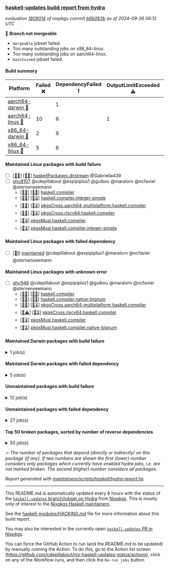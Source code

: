 ### [haskell-updates build report from hydra](https://hydra.nixos.org/jobset/nixpkgs/haskell-updates)
*evaluation [1809014](https://hydra.nixos.org/eval/1809014) of nixpkgs commit [b6b063b](https://github.com/NixOS/nixpkgs/commits/b6b063bdc265990fb87781682da974578b16443c) as of 2024-09-26 06:12 UTC*

🔴 **Branch not mergeable**
  * `mergeable` jobset failed.
  * Too many outstanding jobs on x86_64-linux.
  * Too many outstanding jobs on aarch64-linux.
  * `maintained` jobset failed.

#### Build summary

 | Platform | Failed ❌ | DependencyFailed ❗ | OutputLimitExceeded ⚠️ | TimedOut ⌛🚫 | Unfinished ⏳ | Success ✅ | 
 | --- | --- | --- | --- | --- | --- | --- | 
 | [aarch64-darwin 🍏](https://hydra.nixos.org/eval/1809014?filter=.aarch64-darwin) |  | 1 |  | 25 | 6066 | 473 | 
 | [aarch64-linux 📱](https://hydra.nixos.org/eval/1809014?filter=.aarch64-linux) | 10 | 6 | 1 | 1 | 2609 | 4033 | 
 | [x86_64-darwin 🍎](https://hydra.nixos.org/eval/1809014?filter=.x86_64-darwin) | 2 | 9 |  | 3192 | 2913 | 472 | 
 | [x86_64-linux 🐧](https://hydra.nixos.org/eval/1809014?filter=.x86_64-linux) | 5 | 6 |  | 1 | 3960 | 2741 | 
#### Maintained Linux packages with build failure
- [ ] [[📱❌]](https://hydra.nixos.org/build/273444394) [[🐧❌]](https://hydra.nixos.org/build/273442606) [haskellPackages.dirstream](https://hydra.nixos.org/eval/1809014?filter=haskellPackages.dirstream) @Gabriella439
- [ ] [ghc8107](https://hydra.nixos.org/eval/1809014?filter=ghc8107) @cdepillabout @expipiplus1 @guibou @maralorn @ncfavier @sternenseemann
  - [[📱✅]](https://hydra.nixos.org/build/273456917) [[🐧✅]](https://hydra.nixos.org/build/273448830) [haskell.compiler](https://hydra.nixos.org/eval/1809014?filter=haskell.compiler.ghc8107)
  - [[📱✅]](https://hydra.nixos.org/build/273463640) [[🐧⏳]](https://hydra.nixos.org/build/273440646) [haskell.compiler.integer-simple](https://hydra.nixos.org/eval/1809014?filter=haskell.compiler.integer-simple.ghc8107)
  - [[📱✅]](https://hydra.nixos.org/build/273443511) [[🐧⏳]](https://hydra.nixos.org/build/273444396) [pkgsCross.aarch64-multiplatform.haskell.compiler](https://hydra.nixos.org/eval/1809014?filter=pkgsCross.aarch64-multiplatform.haskell.compiler.ghc8107)
  - [[📱❌]](https://hydra.nixos.org/build/273457758) [[🐧⏳]](https://hydra.nixos.org/build/273468052) [pkgsCross.riscv64.haskell.compiler](https://hydra.nixos.org/eval/1809014?filter=pkgsCross.riscv64.haskell.compiler.ghc8107)
  -  [[🐧⏳]](https://hydra.nixos.org/build/273463871) [pkgsMusl.haskell.compiler](https://hydra.nixos.org/eval/1809014?filter=pkgsMusl.haskell.compiler.ghc8107)
  -  [[🐧⏳]](https://hydra.nixos.org/build/273453619) [pkgsMusl.haskell.compiler.integer-simple](https://hydra.nixos.org/eval/1809014?filter=pkgsMusl.haskell.compiler.integer-simple.ghc8107)
#### Maintained Linux packages with failed dependency
- [ ] [[🐧❗]](https://hydra.nixos.org/build/273730328) [maintained](https://hydra.nixos.org/eval/1809014?filter=maintained) @cdepillabout @expipiplus1 @maralorn @ncfavier @sternenseemann
#### Maintained Linux packages with unknown error
- [ ] [ghc948](https://hydra.nixos.org/eval/1809014?filter=ghc948) @cdepillabout @expipiplus1 @guibou @maralorn @ncfavier @sternenseemann
  - [[📱✅]](https://hydra.nixos.org/build/273445854) [[🐧✅]](https://hydra.nixos.org/build/273453975) [haskell.compiler](https://hydra.nixos.org/eval/1809014?filter=haskell.compiler.ghc948)
  - [[📱✅]](https://hydra.nixos.org/build/273460119) [[🐧✅]](https://hydra.nixos.org/build/273445783) [haskell.compiler.native-bignum](https://hydra.nixos.org/eval/1809014?filter=haskell.compiler.native-bignum.ghc948)
  - [[📱✅]](https://hydra.nixos.org/build/273444263) [[🐧⏳]](https://hydra.nixos.org/build/273468122) [pkgsCross.aarch64-multiplatform.haskell.compiler](https://hydra.nixos.org/eval/1809014?filter=pkgsCross.aarch64-multiplatform.haskell.compiler.ghc948)
  - [[📱⚠️]](https://hydra.nixos.org/build/273458300) [[🐧⏳]](https://hydra.nixos.org/build/273447139) [pkgsCross.riscv64.haskell.compiler](https://hydra.nixos.org/eval/1809014?filter=pkgsCross.riscv64.haskell.compiler.ghc948)
  -  [[🐧⏳]](https://hydra.nixos.org/build/273450687) [pkgsMusl.haskell.compiler](https://hydra.nixos.org/eval/1809014?filter=pkgsMusl.haskell.compiler.ghc948)
  -  [[🐧⏳]](https://hydra.nixos.org/build/273458002) [pkgsMusl.haskell.compiler.native-bignum](https://hydra.nixos.org/eval/1809014?filter=pkgsMusl.haskell.compiler.native-bignum.ghc948)
#### Maintained Darwin packages with build failure
<details><summary>1 job(s) </summary>

- [ ] [[🍏✅]](https://hydra.nixos.org/build/273438431) [[🍎❌]](https://hydra.nixos.org/build/273438430) [wstunnel](https://hydra.nixos.org/eval/1809014?filter=wstunnel) @NeverBehave @R-VdP
</details>

#### Maintained Darwin packages with failed dependency
<details><summary>5 job(s) </summary>

- [ ] [ghc8107](https://hydra.nixos.org/eval/1809014?filter=ghc8107) @cdepillabout @expipiplus1 @guibou @maralorn @ncfavier @sternenseemann
  - [[🍏✅]](https://hydra.nixos.org/build/273463555) [[🍎⌛🚫]](https://hydra.nixos.org/build/273441832) [haskell.compiler](https://hydra.nixos.org/eval/1809014?filter=haskell.compiler.ghc8107)
  - [[🍏✅]](https://hydra.nixos.org/build/273461302) [[🍎⌛🚫]](https://hydra.nixos.org/build/273463063) [haskell.compiler.integer-simple](https://hydra.nixos.org/eval/1809014?filter=haskell.compiler.integer-simple.ghc8107)
  - [[🍏❗]](https://hydra.nixos.org/build/273461468) [[🍎❗]](https://hydra.nixos.org/build/273455146) [pkgsCross.aarch64-multiplatform.haskell.compiler](https://hydra.nixos.org/eval/1809014?filter=pkgsCross.aarch64-multiplatform.haskell.compiler.ghc8107)
  - [[🍏❗]](https://hydra.nixos.org/build/273443827) [[🍎❗]](https://hydra.nixos.org/build/273451139) [pkgsCross.riscv64.haskell.compiler](https://hydra.nixos.org/eval/1809014?filter=pkgsCross.riscv64.haskell.compiler.ghc8107)
</details>

#### Unmaintained packages with build failure
<details><summary>12 job(s) </summary>

- [ ] [[🍏✅]](https://hydra.nixos.org/build/273442966) [[📱✅]](https://hydra.nixos.org/build/273463716) [[🍎❌]](https://hydra.nixos.org/build/273440362) [[🐧✅]](https://hydra.nixos.org/build/273462453) [haskellPackages.iconv](https://hydra.nixos.org/eval/1809014?filter=haskellPackages.iconv)  ⤴️ 4 | 16
- [ ] [[🍏⏳]](https://hydra.nixos.org/build/273456527) [[📱❌]](https://hydra.nixos.org/build/273441775) [[🍎⏳]](https://hydra.nixos.org/build/273465137) [[🐧⏳]](https://hydra.nixos.org/build/273451545) [haskellPackages.anansi](https://hydra.nixos.org/eval/1809014?filter=haskellPackages.anansi)  ⤴️ 1 | 2
- [ ] [[🍏⏳]](https://hydra.nixos.org/build/273449835) [[📱❌]](https://hydra.nixos.org/build/273445548) [[🍎⌛🚫]](https://hydra.nixos.org/build/273459510) [[🐧⏳]](https://hydra.nixos.org/build/273464558) [haskellPackages.nlopt-haskell](https://hydra.nixos.org/eval/1809014?filter=haskellPackages.nlopt-haskell)  ⤴️ 1 | 1
- [ ] [[🍏⏳]](https://hydra.nixos.org/build/273445134) [[📱⏳]](https://hydra.nixos.org/build/273455394) [[🍎⌛🚫]](https://hydra.nixos.org/build/273467761) [[🐧❌]](https://hydra.nixos.org/build/273467737) [haskellPackages.si-timers](https://hydra.nixos.org/eval/1809014?filter=haskellPackages.si-timers)  ⤴️ 1 | 1
- [ ] [[🍏⏳]](https://hydra.nixos.org/build/273457064) [[📱❌]](https://hydra.nixos.org/build/273446899) [[🍎⏳]](https://hydra.nixos.org/build/273463078) [[🐧⏳]](https://hydra.nixos.org/build/273456172) [haskellPackages.GOST34112012-Hash](https://hydra.nixos.org/eval/1809014?filter=haskellPackages.GOST34112012-Hash) 
- [ ] [[🍏⏳]](https://hydra.nixos.org/build/273444620) [[📱⏳]](https://hydra.nixos.org/build/273454613) [[🍎⌛🚫]](https://hydra.nixos.org/build/273459440) [[🐧❌]](https://hydra.nixos.org/build/273463331) [haskellPackages.clash-multisignal](https://hydra.nixos.org/eval/1809014?filter=haskellPackages.clash-multisignal) 
- [ ] [[🍏⏳]](https://hydra.nixos.org/build/273458322) [[📱❌]](https://hydra.nixos.org/build/273459450) [[🍎⌛🚫]](https://hydra.nixos.org/build/273463487) [[🐧⏳]](https://hydra.nixos.org/build/273460098) [haskellPackages.clash-vhdl](https://hydra.nixos.org/eval/1809014?filter=haskellPackages.clash-vhdl) 
- [ ] [[🍏⏳]](https://hydra.nixos.org/build/273464361) [[📱❌]](https://hydra.nixos.org/build/273462280) [[🍎⌛🚫]](https://hydra.nixos.org/build/273454979) [[🐧❌]](https://hydra.nixos.org/build/273456994) [haskellPackages.hs-asapo](https://hydra.nixos.org/eval/1809014?filter=haskellPackages.hs-asapo) 
- [ ] [[🍏⏳]](https://hydra.nixos.org/build/273458495) [[📱❌]](https://hydra.nixos.org/build/273460566) [[🍎⌛🚫]](https://hydra.nixos.org/build/273467268) [[🐧⏳]](https://hydra.nixos.org/build/273447714) [haskellPackages.nspace](https://hydra.nixos.org/eval/1809014?filter=haskellPackages.nspace) 
- [ ] [[🍏⏳]](https://hydra.nixos.org/build/273465751) [[📱⏳]](https://hydra.nixos.org/build/273450202) [[🍎⌛🚫]](https://hydra.nixos.org/build/273446676) [[🐧❌]](https://hydra.nixos.org/build/273459853) [haskellPackages.strict-mvar](https://hydra.nixos.org/eval/1809014?filter=haskellPackages.strict-mvar) 
- [ ] [[🍏⏳]](https://hydra.nixos.org/build/273441117) [[📱❌]](https://hydra.nixos.org/build/273448541) [[🍎⌛🚫]](https://hydra.nixos.org/build/273463796) [[🐧⏳]](https://hydra.nixos.org/build/273448419) [haskellPackages.tiktoken](https://hydra.nixos.org/eval/1809014?filter=haskellPackages.tiktoken) 
- [ ] [[🍏⏳]](https://hydra.nixos.org/build/273456139) [[📱❌]](https://hydra.nixos.org/build/273450030) [[🍎⌛🚫]](https://hydra.nixos.org/build/273452187) [[🐧⏳]](https://hydra.nixos.org/build/273461304) [haskellPackages.uncertain](https://hydra.nixos.org/eval/1809014?filter=haskellPackages.uncertain) 
</details>

#### Unmaintained packages with failed dependency
<details><summary>27 job(s) </summary>

- [ ] [microlens](https://hydra.nixos.org/eval/1809014?filter=microlens)  ⤴️ 154 | 597
  - [[🍏✅]](https://hydra.nixos.org/build/273440681) [[📱✅]](https://hydra.nixos.org/build/273446903) [[🍎✅]](https://hydra.nixos.org/build/273456556) [[🐧✅]](https://hydra.nixos.org/build/273463917) [haskellPackages](https://hydra.nixos.org/eval/1809014?filter=haskellPackages.microlens)
  - [[🍏⏳]](https://hydra.nixos.org/build/273453382)  [[🍎❗]](https://hydra.nixos.org/build/273450781) [[🐧⏳]](https://hydra.nixos.org/build/273443033) [pkgsCross.ghcjs.haskell.packages.ghc98](https://hydra.nixos.org/eval/1809014?filter=pkgsCross.ghcjs.haskell.packages.ghc98.microlens)
  - [[🍏⏳]](https://hydra.nixos.org/build/273459428)  [[🍎❗]](https://hydra.nixos.org/build/273453862) [[🐧⏳]](https://hydra.nixos.org/build/273446773) [pkgsCross.ghcjs.haskell.packages.ghcHEAD](https://hydra.nixos.org/eval/1809014?filter=pkgsCross.ghcjs.haskell.packages.ghcHEAD.microlens)
  - [[🍏⌛🚫]](https://hydra.nixos.org/build/273442169)  [[🍎❗]](https://hydra.nixos.org/build/273453515) [[🐧⏳]](https://hydra.nixos.org/build/273466062) [pkgsCross.ghcjs.haskellPackages](https://hydra.nixos.org/eval/1809014?filter=pkgsCross.ghcjs.haskellPackages.microlens)
- [ ] [[🍏⏳]](https://hydra.nixos.org/build/273447464) [[📱❗]](https://hydra.nixos.org/build/273461023) [[🍎⏳]](https://hydra.nixos.org/build/273442846) [[🐧❗]](https://hydra.nixos.org/build/273463348) [haskellPackages.language-ats](https://hydra.nixos.org/eval/1809014?filter=haskellPackages.language-ats)  ⤴️ 1 | 3
- [ ] [[🍏⏳]](https://hydra.nixos.org/build/273465559) [[📱✅]](https://hydra.nixos.org/build/273460318) [[🍎❗]](https://hydra.nixos.org/build/273448916) [[🐧⏳]](https://hydra.nixos.org/build/273449874) [haskellPackages.soap](https://hydra.nixos.org/eval/1809014?filter=haskellPackages.soap)  ⤴️ 1 | 2
- [ ] [[🍏⏳]](https://hydra.nixos.org/build/273464810) [[📱❗]](https://hydra.nixos.org/build/273457418) [[🍎⏳]](https://hydra.nixos.org/build/273447987) [[🐧❗]](https://hydra.nixos.org/build/273447767) [haskellPackages.hs2ats](https://hydra.nixos.org/eval/1809014?filter=haskellPackages.hs2ats)  ⤴️ 0 | 2
- [ ] [[🍏⏳]](https://hydra.nixos.org/build/273456673) [[📱✅]](https://hydra.nixos.org/build/273446744) [[🍎❗]](https://hydra.nixos.org/build/273452408) [[🐧⏳]](https://hydra.nixos.org/build/273455637) [haskellPackages.hsexif](https://hydra.nixos.org/eval/1809014?filter=haskellPackages.hsexif)  ⤴️ 0 | 1
- [ ] [[🍏⏳]](https://hydra.nixos.org/build/273467938) [[📱❗]](https://hydra.nixos.org/build/273441479) [[🍎⏳]](https://hydra.nixos.org/build/273440915) [[🐧⏳]](https://hydra.nixos.org/build/273464974) [haskellPackages.anansi-hscolour](https://hydra.nixos.org/eval/1809014?filter=haskellPackages.anansi-hscolour) 
- [ ] [[🍏⏳]](https://hydra.nixos.org/build/273464936) [[📱❗]](https://hydra.nixos.org/build/273447970) [[🍎⏳]](https://hydra.nixos.org/build/273454363) [[🐧❗]](https://hydra.nixos.org/build/273456798) [haskellPackages.dhall-lex](https://hydra.nixos.org/eval/1809014?filter=haskellPackages.dhall-lex) 
- [ ] [[🍏⏳]](https://hydra.nixos.org/build/273443920) [[📱⏳]](https://hydra.nixos.org/build/273460488) [[🍎❗]](https://hydra.nixos.org/build/273463596) [[🐧✅]](https://hydra.nixos.org/build/273468032) [haskellPackages.diohsc](https://hydra.nixos.org/eval/1809014?filter=haskellPackages.diohsc) 
- [ ] [hello](https://hydra.nixos.org/eval/1809014?filter=hello) 
  - [[🍏⏳]](https://hydra.nixos.org/build/273454810) [[📱⏳]](https://hydra.nixos.org/build/273447900) [[🍎⏳]](https://hydra.nixos.org/build/273461015) [[🐧⏳]](https://hydra.nixos.org/build/273460847) [haskellPackages](https://hydra.nixos.org/eval/1809014?filter=haskellPackages.hello)
  - [[🍏⏳]](https://hydra.nixos.org/build/273440834)  [[🍎❗]](https://hydra.nixos.org/build/273442887) [[🐧⏳]](https://hydra.nixos.org/build/273445064) [pkgsCross.ghcjs.haskell.packages.ghc98](https://hydra.nixos.org/eval/1809014?filter=pkgsCross.ghcjs.haskell.packages.ghc98.hello)
  - [[🍏⏳]](https://hydra.nixos.org/build/273441153)  [[🍎❗]](https://hydra.nixos.org/build/273448418) [[🐧⏳]](https://hydra.nixos.org/build/273455398) [pkgsCross.ghcjs.haskell.packages.ghcHEAD](https://hydra.nixos.org/eval/1809014?filter=pkgsCross.ghcjs.haskell.packages.ghcHEAD.hello)
  - [[🍏⌛🚫]](https://hydra.nixos.org/build/273456718)  [[🍎❗]](https://hydra.nixos.org/build/273456506) [[🐧⏳]](https://hydra.nixos.org/build/273451422) [pkgsCross.ghcjs.haskellPackages](https://hydra.nixos.org/eval/1809014?filter=pkgsCross.ghcjs.haskellPackages.hello)
  -    [[🐧⏳]](https://hydra.nixos.org/build/273449439) [pkgsMusl.haskellPackages](https://hydra.nixos.org/eval/1809014?filter=pkgsMusl.haskellPackages.hello)
  -    [[🐧⏳]](https://hydra.nixos.org/build/273461505) [pkgsStatic.haskell.packages.native-bignum.ghc948](https://hydra.nixos.org/eval/1809014?filter=pkgsStatic.haskell.packages.native-bignum.ghc948.hello)
  -    [[🐧⏳]](https://hydra.nixos.org/build/273441072) [pkgsStatic.haskell.packages.native-bignum.ghc982](https://hydra.nixos.org/eval/1809014?filter=pkgsStatic.haskell.packages.native-bignum.ghc982.hello)
  -    [[🐧⏳]](https://hydra.nixos.org/build/273449637) [pkgsStatic.haskellPackages](https://hydra.nixos.org/eval/1809014?filter=pkgsStatic.haskellPackages.hello)
- [ ] [[🍏⏳]](https://hydra.nixos.org/build/273447959) [[📱❗]](https://hydra.nixos.org/build/273459054) [[🍎⌛🚫]](https://hydra.nixos.org/build/273441870) [[🐧⏳]](https://hydra.nixos.org/build/273466386) [haskellPackages.hmatrix-nlopt](https://hydra.nixos.org/eval/1809014?filter=haskellPackages.hmatrix-nlopt) 
- [ ] [[🍏⏳]](https://hydra.nixos.org/build/273461119) [[📱❗]](https://hydra.nixos.org/build/273451666) [[🍎⏳]](https://hydra.nixos.org/build/273458179) [[🐧❗]](https://hydra.nixos.org/build/273462791) [haskellPackages.hspec-dirstream](https://hydra.nixos.org/eval/1809014?filter=haskellPackages.hspec-dirstream) 
- [ ] [[🍏⏳]](https://hydra.nixos.org/build/273450016) [[📱⏳]](https://hydra.nixos.org/build/273461953) [[🍎⌛🚫]](https://hydra.nixos.org/build/273442908) [[🐧❗]](https://hydra.nixos.org/build/273463675) [haskellPackages.io-classes-mtl](https://hydra.nixos.org/eval/1809014?filter=haskellPackages.io-classes-mtl) 
- [ ] [[🍏⏳]](https://hydra.nixos.org/build/273449977) [[📱⏳]](https://hydra.nixos.org/build/273450060) [[🍎❗]](https://hydra.nixos.org/build/273457145) [[🐧⏳]](https://hydra.nixos.org/build/273443707) [haskellPackages.mime-string](https://hydra.nixos.org/eval/1809014?filter=haskellPackages.mime-string) 
- [ ] [[🍏⏳]](https://hydra.nixos.org/build/273450584) [[📱⏳]](https://hydra.nixos.org/build/273466939) [[🍎❗]](https://hydra.nixos.org/build/273454664) [[🐧⏳]](https://hydra.nixos.org/build/273446253) [haskellPackages.redland](https://hydra.nixos.org/eval/1809014?filter=haskellPackages.redland) 
- [ ] [[🍏⏳]](https://hydra.nixos.org/build/273448731) [[📱⏳]](https://hydra.nixos.org/build/273444366) [[🍎❗]](https://hydra.nixos.org/build/273463608) [[🐧⏳]](https://hydra.nixos.org/build/273450871) [haskellPackages.soap-openssl](https://hydra.nixos.org/eval/1809014?filter=haskellPackages.soap-openssl) 
</details>

#### Top 50 broken packages, sorted by number of reverse dependencies
<details><summary>50 job(s) </summary>

[gogol-core](https://packdeps.haskellers.com/reverse/gogol-core) ⤴️ 184  
[haskell98](https://packdeps.haskellers.com/reverse/haskell98) ⤴️ 152  
[failure](https://packdeps.haskellers.com/reverse/failure) ⤴️ 72  
[enumerator](https://packdeps.haskellers.com/reverse/enumerator) ⤴️ 56  
[connection](https://packdeps.haskellers.com/reverse/connection) ⤴️ 53  
[util](https://packdeps.haskellers.com/reverse/util) ⤴️ 49  
[derive](https://packdeps.haskellers.com/reverse/derive) ⤴️ 48  
[web-routes](https://packdeps.haskellers.com/reverse/web-routes) ⤴️ 43  
[accelerate](https://packdeps.haskellers.com/reverse/accelerate) ⤴️ 42  
[syb-with-class](https://packdeps.haskellers.com/reverse/syb-with-class) ⤴️ 42  
[MonadCatchIO-transformers](https://packdeps.haskellers.com/reverse/MonadCatchIO-transformers) ⤴️ 41  
[TypeCompose](https://packdeps.haskellers.com/reverse/TypeCompose) ⤴️ 41  
[PrimitiveArray](https://packdeps.haskellers.com/reverse/PrimitiveArray) ⤴️ 35  
[crypto-random](https://packdeps.haskellers.com/reverse/crypto-random) ⤴️ 35  
[rank1dynamic](https://packdeps.haskellers.com/reverse/rank1dynamic) ⤴️ 33  
[dual](https://packdeps.haskellers.com/reverse/dual) ⤴️ 32  
[hsp](https://packdeps.haskellers.com/reverse/hsp) ⤴️ 32  
[distributed-static](https://packdeps.haskellers.com/reverse/distributed-static) ⤴️ 31  
[language-ecmascript](https://packdeps.haskellers.com/reverse/language-ecmascript) ⤴️ 31  
[distributed-process](https://packdeps.haskellers.com/reverse/distributed-process) ⤴️ 30  
[iteratee](https://packdeps.haskellers.com/reverse/iteratee) ⤴️ 29  
[polysemy-time](https://packdeps.haskellers.com/reverse/polysemy-time) ⤴️ 29  
[composite-base](https://packdeps.haskellers.com/reverse/composite-base) ⤴️ 28  
[polysemy-resume](https://packdeps.haskellers.com/reverse/polysemy-resume) ⤴️ 28  
[polysemy-conc](https://packdeps.haskellers.com/reverse/polysemy-conc) ⤴️ 27  
[regexpr](https://packdeps.haskellers.com/reverse/regexpr) ⤴️ 27  
[crypto-numbers](https://packdeps.haskellers.com/reverse/crypto-numbers) ⤴️ 25  
[either-unwrap](https://packdeps.haskellers.com/reverse/either-unwrap) ⤴️ 25  
[polysemy-log](https://packdeps.haskellers.com/reverse/polysemy-log) ⤴️ 25  
[HList](https://packdeps.haskellers.com/reverse/HList) ⤴️ 24  
[web-routes-th](https://packdeps.haskellers.com/reverse/web-routes-th) ⤴️ 24  
[Crypto](https://packdeps.haskellers.com/reverse/Crypto) ⤴️ 22  
[crypto-pubkey](https://packdeps.haskellers.com/reverse/crypto-pubkey) ⤴️ 22  
[haskelldb](https://packdeps.haskellers.com/reverse/haskelldb) ⤴️ 22  
[wxdirect](https://packdeps.haskellers.com/reverse/wxdirect) ⤴️ 22  
[BiobaseTypes](https://packdeps.haskellers.com/reverse/BiobaseTypes) ⤴️ 21  
[alg](https://packdeps.haskellers.com/reverse/alg) ⤴️ 21  
[mmsyn2](https://packdeps.haskellers.com/reverse/mmsyn2) ⤴️ 21  
[userid](https://packdeps.haskellers.com/reverse/userid) ⤴️ 21  
[wxc](https://packdeps.haskellers.com/reverse/wxc) ⤴️ 21  
[biocore](https://packdeps.haskellers.com/reverse/biocore) ⤴️ 20  
[reform](https://packdeps.haskellers.com/reverse/reform) ⤴️ 20  
[wxcore](https://packdeps.haskellers.com/reverse/wxcore) ⤴️ 20  
[attoparsec-enumerator](https://packdeps.haskellers.com/reverse/attoparsec-enumerator) ⤴️ 19  
[bytestring-show](https://packdeps.haskellers.com/reverse/bytestring-show) ⤴️ 19  
[cprng-aes](https://packdeps.haskellers.com/reverse/cprng-aes) ⤴️ 19  
[fay](https://packdeps.haskellers.com/reverse/fay) ⤴️ 19  
[harp](https://packdeps.haskellers.com/reverse/harp) ⤴️ 19  
[hsx2hs](https://packdeps.haskellers.com/reverse/hsx2hs) ⤴️ 19  
[incipit](https://packdeps.haskellers.com/reverse/incipit) ⤴️ 19  
</details>


*⤴️: The number of packages that depend (directly or indirectly) on this package (if any). If two numbers are shown the first (lower) number considers only packages which currently have enabled hydra jobs, i.e. are not marked broken. The second (higher) number considers all packages.*

*Report generated with [maintainers/scripts/haskell/hydra-report.hs](https://github.com/NixOS/nixpkgs/blob/haskell-updates/maintainers/scripts/haskell/hydra-report.hs)*


----------------------------------------------------------------------

This README.md is automatically updated every 6 hours with the status of the
[`haskell-updates` branch/jobset on Hydra](https://hydra.nixos.org/jobset/nixpkgs/haskell-updates)
from [Nixpkgs](https://github.com/NixOS/nixpkgs).  This is mostly only of
interest to the [Nixpkgs Haskell maintainers](https://github.com/orgs/NixOS/teams/haskell).

See the
[haskell-modules/HACKING.md](https://github.com/NixOS/nixpkgs/blob/haskell-updates/pkgs/development/haskell-modules/HACKING.md)
file for more information about this build report.

You may also be interested in the currently open
[`haskell-updates` PR in Nixpkgs](https://github.com/nixos/nixpkgs/pulls?q=is%3Apr+is%3Aopen+head%3Ahaskell-updates).

You can force the GitHub Action to run (and the README.md to be updated) by
manually running the Action.  To do this, go to the Action list screen
(https://github.com/cdepillabout/nix-haskell-updates-status/actions),
click on any of the Workflow runs, and then click the `Re-run jobs` button.
